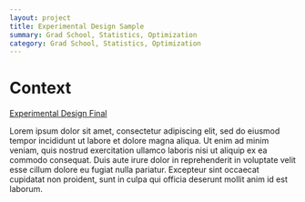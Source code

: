 ```yaml
---
layout: project
title: Experimental Design Sample
summary: Grad School, Statistics, Optimization
category: Grad School, Statistics, Optimization
---
```

# Context
[Experimental Design Final](https://flapjackstan.github.io/files/ExperimentalDesignSample.pdf)

Lorem ipsum dolor sit amet, consectetur adipiscing elit, sed do eiusmod tempor incididunt ut labore et dolore magna aliqua. Ut enim ad minim veniam, quis nostrud exercitation ullamco laboris nisi ut aliquip ex ea commodo consequat. Duis aute irure dolor in reprehenderit in voluptate velit esse cillum dolore eu fugiat nulla pariatur. Excepteur sint occaecat cupidatat non proident, sunt in culpa qui officia deserunt mollit anim id est laborum.
